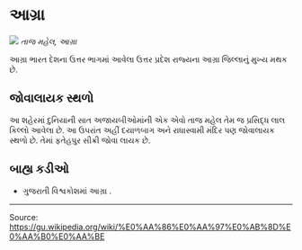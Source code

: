 # આગ્રા

![](../../images/baed065dc33e3e46.jpg)
*તાજ મહેલ, આગ્રા*

આગ્રા ભારત દેશના ઉત્તર ભાગમાં આવેલા ઉત્તર પ્રદેશ રાજ્યના આગ્રા જિલ્લાનું મુખ્ય મથક છે.

## જોવાલાયક સ્થળો

આ શહેરમાં દુનિયાની સાત અજાયબીઓમાંની એક એવો તાજ મહેલ તેમ જ પ્રસિદ્ધ લાલ કિલ્લો આવેલા છે. આ ઉપરાંત અહીં દયાળબાગ અને રાધાસ્વામી મંદિર પણ જોવાલાયક સ્થળો છે. તેમાં ફતેહપુર સીક્રી જોવા લાયક છે.

## બાહ્ય કડીઓ

- ગુજરાતી વિશ્વકોશમાં આગ્રા .

---
Source: https://gu.wikipedia.org/wiki/%E0%AA%86%E0%AA%97%E0%AB%8D%E0%AA%B0%E0%AA%BE
